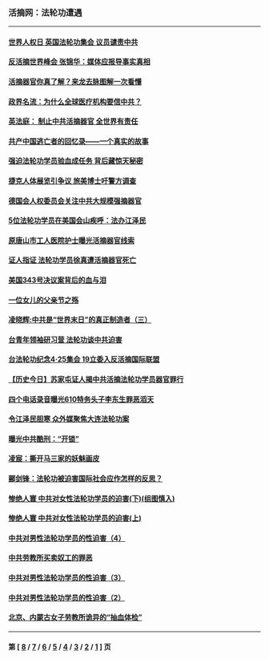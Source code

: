 ### 活摘网：法轮功遭遇
---
#### [世界人权日 英国法轮功集会 议员谴责中共](../../pages/nf5881/n13431763.md?04270430) 
#### [反活摘世界峰会 张锦华：媒体应报导事实真相](../../pages/nf5881/n13278502.md?04270430) 
#### [活摘器官你真了解？来龙去脉图解一次看懂](../../pages/nf5881/n13013820.md?04270430) 
#### [政界名流：为什么全球医疗机构要信中共？](../../pages/nf5881/n11945479.md?04270430) 
#### [英法庭： 制止中共活摘器官 全世界有责任](../../pages/nf5881/n11330691.md?04270430) 
#### [共产中国逃亡者的回忆录——一个真实的故事](../../pages/nf5881/n10918649.md?04270430) 
#### [强迫法轮功学员验血成任务 背后藏惊天秘密](../../pages/nf5881/n4252384.md?04270430) 
#### [捷克人体展览引争议 旅美博士吁警方调查](../../pages/nf5881/n9429187.md?04270430) 
#### [德国会人权委员会关注中共大规模强摘器官](../../pages/nf5881/n8418950.md?04270430) 
#### [5位法轮功学员在美国会山疾呼：法办江泽民](../../pages/nf5881/n8101519.md?04270430) 
#### [原唐山市工人医院护士曝光活摘器官线索](../../pages/nf5881/n8076384.md?04270430) 
#### [证人指证 法轮功学员徐真遭活摘器官死亡](../../pages/nf5881/n8042467.md?04270430) 
#### [美国343号决议案背后的血与泪](../../pages/nf5881/n8020684.md?04270430) 
#### [一位女儿的父亲节之殇](../../pages/nf5881/n8014122.md?04270430) 
#### [凌晓辉:中共是“世界末日”的真正制造者（三）](../../pages/nf5881/n4210333.md?04270430) 
#### [台青年领袖研习营 法轮功谈中共迫害](../../pages/nf5881/n4141857.md?04270430) 
#### [台法轮功纪念4‧25集会 19立委入反活摘国际联盟](../../pages/nf5881/n4141821.md?04270430) 
#### [【历史今日】苏家屯证人揭中共活摘法轮功学员器官罪行](../../pages/nf5881/n4135912.md?04270430) 
#### [四个电话录音曝光610特务头子李东生罪恶滔天](../../pages/nf5881/n4040060.md?04270430) 
#### [令江泽民胆寒 众外媒聚焦大连法轮功案](../../pages/nf5881/n3932671.md?04270430) 
#### [曝光中共酷刑：“开锁”](../../pages/nf5881/n3889373.md?04270430) 
#### [凌宸：撕开马三家的妖魅画皮](../../pages/nf5881/n3849369.md?04270430) 
#### [郦剑锋：法轮功被迫害国际社会应作怎样的反思？](../../pages/nf5881/n3824560.md?04270430) 
#### [惨绝人寰 中共对女性法轮功学员的迫害(下)(组图慎入)](../../pages/nf5881/n3816285.md?04270430) 
#### [惨绝人寰 中共对女性法轮功学员的迫害(上)](../../pages/nf5881/n3815374.md?04270430) 
#### [中共对男性法轮功学员的性迫害（4）](../../pages/nf5881/n3769144.md?04270430) 
#### [中共劳教所买卖奴工的罪恶](../../pages/nf5881/n3769378.md?04270430) 
#### [中共对男性法轮功学员的性迫害（3）](../../pages/nf5881/n3768231.md?04270430) 
#### [中共对男性法轮功学员的性迫害（2）](../../pages/nf5881/n3767211.md?04270430) 
#### [北京、内蒙古女子劳教所诡异的“抽血体检”](../../pages/nf5881/n3753158.md?04270430) 

---
#### 第 [ [8](./8.md?04270430) / [7](./7.md?04270430) / [6](./6.md?04270430) / [5](./5.md?04270430) / [4](./4.md?04270430) / [3](./3.md?04270430) / [2](./2.md?04270430) / [1](./1.md?04270430) ] 页
